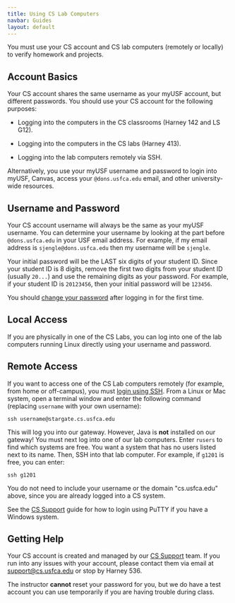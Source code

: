 ```yaml
---
title: Using CS Lab Computers
navbar: Guides
layout: default
---
```


You must use your CS account and CS lab computers (remotely or locally) to verify homework and projects.

## Account Basics

Your CS account shares the same username as your myUSF account, but different passwords. You should use your CS account for the following purposes:

  - Logging into the computers in the CS classrooms (Harney 142 and LS G12).

  - Logging into the computers in the CS labs (Harney 413).

  - Logging into the lab computers remotely via SSH.

Alternatively, you use your myUSF username and password to login into myUSF, Canvas, access your `@dons.usfca.edu` email, and other university-wide resources.

## Username and Password

Your CS account username will always be the same as your myUSF username. You can determine your username by looking at the part before `@dons.usfca.edu` in your USF email address. For example, if my email address is `sjengle@dons.usfca.edu` then my username will be `sjengle`.

Your initial password will be the LAST six digits of your student ID. Since your student ID is 8 digits, remove the first two digits from your student ID (usually `20...`) and use the remaining digits as your password. For example, if your student ID is `20123456`, then your initial password will be `123456`.

You should [change your password](https://www.cs.usfca.edu/support.html#password) after logging in for the first time.

## Local Access

If you are physically in one of the CS Labs, you can log into one of the lab computers running Linux directly using your username and password.

## Remote Access

If you want to access one of the CS Lab computers remotely (for example, from home or off-campus), you must [login using SSH](http://www.cs.usfca.edu/support.html#login). From a Linux or Mac system, open a terminal window and enter the following command (replacing `username` with your own username):

```
ssh username@stargate.cs.usfca.edu
```

This will log you into our gateway. However, Java is **not** installed on our gateway! You must next log into one of our lab computers. Enter `rusers` to find which systems are free. You want a system that has no users listed next to its name. Then, SSH into that lab computer. For example, if `g1201` is free, you can enter:

```
ssh g1201
```

You do not need to include your username or the domain "cs.usfca.edu" above, since you are already logged into a CS system.

See the [CS Support](http://www.cs.usfca.edu/support.html#login) guide for how to login using PuTTY if you have a Windows system.

## Getting Help

Your CS account is created and managed by our [CS Support](http://cs.usfca.edu/support.html) team. If you run into any issues with your account, please contact them via email at <support@cs.usfca.edu> or stop by Harney 536.

The instructor **cannot** reset your password for you, but we do have a test account you can use temporarily if you are having trouble during class.

